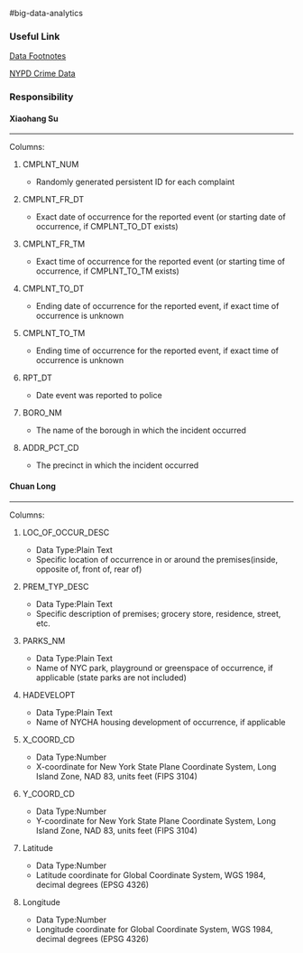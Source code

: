 #big-data-analytics

### Useful Link

[Data Footnotes](http://www.nyc.gov/html/nypd/downloads/pdf/analysis_and_planning/nypd_incident_level_data_footnotes.pdf)

[NYPD Crime Data](https://data.cityofnewyork.us/Public-Safety/NYPD-Complaint-Data-Historic/qgea-i56i)

### Responsibility

#### Xiaohang Su
-------------
Columns:

1. CMPLNT_NUM
	* Randomly generated persistent ID for each complaint

2. CMPLNT\_FR_DT
	* Exact date of occurrence for the reported event (or starting date of occurrence, if CMPLNT_TO_DT exists)

3. CMPLNT\_FR_TM
	* Exact time of occurrence for the reported event (or starting time of occurrence, if CMPLNT_TO_TM exists)

4. CMPLNT\_TO_DT
	* Ending date of occurrence for the reported event, if exact time of occurrence is unknown

5. CMPLNT\_TO_TM
	* Ending time of occurrence for the reported event, if exact time of occurrence is unknown

6. RPT_DT
	* Date event was reported to police

7. BORO_NM
	* The name of the borough in which the incident occurred

8. ADDR\_PCT_CD
	* The precinct in which the incident occurred

#### Chuan Long
---------------
Columns:

1. LOC_OF_OCCUR_DESC
	* Data Type:Plain Text
	* Specific location of occurrence in or around the premises(inside, opposite of, front of, rear of)

2. PREM_TYP_DESC
	* Data Type:Plain Text
    * Specific description of premises; grocery store, residence, street, etc. 

3. PARKS_NM
	* Data Type:Plain Text
	* Name of NYC park, playground or greenspace of occurrence, if applicable (state parks are not included)

4. HADEVELOPT
	* Data Type:Plain Text
    * Name of NYCHA housing development of occurrence, if applicable

5. X_COORD_CD
	* Data Type:Number
    * X-coordinate for New York State Plane Coordinate System, Long Island Zone, NAD 83, units feet (FIPS 3104)

6. Y_COORD_CD
	* Data Type:Number
	* Y-coordinate for New York State Plane Coordinate System, Long Island Zone, NAD 83, units feet (FIPS 3104)

7. Latitude
	* Data Type:Number
	* Latitude coordinate for Global Coordinate System, WGS 1984, decimal degrees (EPSG 4326)

8. Longitude
	* Data Type:Number
	* Longitude coordinate for Global Coordinate System, WGS 1984, decimal degrees (EPSG 4326)
